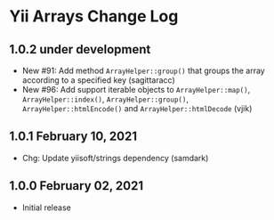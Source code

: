 # Yii Arrays Change Log

## 1.0.2 under development

- New #91: Add method `ArrayHelper::group()` that groups the array according to a specified key (sagittaracc)
- New #96: Add support iterable objects to `ArrayHelper::map()`, `ArrayHelper::index()`, `ArrayHelper::group()`,
  `ArrayHelper::htmlEncode()` and `ArrayHelper::htmlDecode` (vjik)

## 1.0.1 February 10, 2021

- Chg: Update yiisoft/strings dependency (samdark)

## 1.0.0 February 02, 2021

- Initial release
